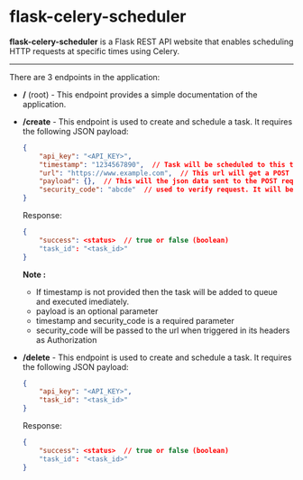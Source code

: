 # flask-celery-scheduler

**flask-celery-scheduler** is a Flask REST API website that enables scheduling HTTP requests at specific times using Celery.

---

There are 3 endpoints in the application:

- **/** (root) - This endpoint provides a simple documentation of the application.

- **/create** - This endpoint is used to create and schedule a task. It requires the following JSON payload:

  ```json
  {
      "api_key": "<API_KEY>",
      "timestamp": "1234567890",  // Task will be scheduled to this timestamp.
      "url": "https://www.example.com",  // This url will get a POST request when triggered.
      "payload": {},  // This will the json data sent to the POST request.
      "security_code": "abcde"  // used to verify request. It will be received in headers Authorization .
  }
   ```
  Response:

  ```json
  {
      "success": <status>  // true or false (boolean)
      "task_id": "<task_id>"
  }
   ```
  **Note :**
  - If timestamp is not provided then the task will be added to queue and executed imediately.
  - payload is an optional parameter
  - timestamp and security_code is a required parameter
  - security_code will be passed to the url when triggered in its headers as Authorization

- **/delete** - This endpoint is used to create and schedule a task. It requires the following JSON payload:

  ```json
  {
      "api_key": "<API_KEY>",
      "task_id": "<task_id>"
  }
   ```
  Response:

  ```json
  {
      "success": <status>  // true or false (boolean)
      "task_id": "<task_id>"
  }
   ```
